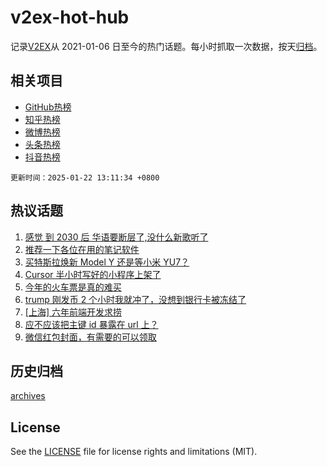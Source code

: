 # v2ex-hot-hub

 记录[V2EX](https://www.v2ex.com/)从 2021-01-06 日至今的热门话题。每小时抓取一次数据，按天[归档](archives)。
 
 ## 相关项目

- [GitHub热榜](https://github.com/lonnyzhang423/github-hot-hub)
- [知乎热榜](https://github.com/lonnyzhang423/zhihu-hot-hub)
- [微博热榜](https://github.com/lonnyzhang423/weibo-hot-hub)
- [头条热榜](https://github.com/lonnyzhang423/toutiao-hot-hub)
- [抖音热榜](https://github.com/lonnyzhang423/douyin-hot-hub)


 `更新时间：2025-01-22 13:11:34 +0800`

## 热议话题

1. [感觉 到 2030 后 华语要断层了,没什么新歌听了](https://www.v2ex.com/t/1106768)
1. [推荐一下各位在用的笔记软件](https://www.v2ex.com/t/1106847)
1. [买特斯拉焕新 Model Y 还是等小米 YU7？](https://www.v2ex.com/t/1106788)
1. [Cursor 半小时写好的小程序上架了](https://www.v2ex.com/t/1106753)
1. [今年的火车票是真的难买](https://www.v2ex.com/t/1106973)
1. [trump 刚发币 2 个小时我就冲了，没想到银行卡被冻结了](https://www.v2ex.com/t/1106952)
1. [[上海] 六年前端开发求捞](https://www.v2ex.com/t/1106808)
1. [应不应该把主键 id 暴露在 url 上？](https://www.v2ex.com/t/1106781)
1. [微信红包封面，有需要的可以领取](https://www.v2ex.com/t/1106962)

## 历史归档

[archives](archives)

## License

See the [LICENSE](LICENSE) file for license rights and limitations (MIT).
